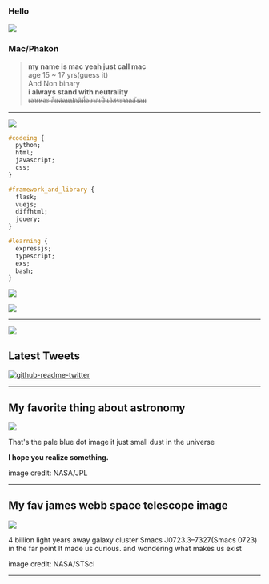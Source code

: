 ### Hello
![](https://komarev.com/ghpvc/?username=flamekung&label=Sussy%20profile%20views&color=ff69b4&style=flat)


### Mac/Phakon



> **my name is mac yeah just call mac**<br>
> age 15 ~ 17 yrs(guess it)<br>
> And Non binary <br>
> __i always stand with neutrality__<br>
> ~~เอาเหอะ ก็แค่คนปกติที่อยากเป็นอิสระจากสังคม~~
---


![](https://quotes-github-readme.vercel.app/api?type=vertical&theme=algolia&quote=I+don%27t+know+how+I+got+here+And+do+it+for+what+goal%2C+but+in+the+end+I+have+done+it+and+we+are+winner+if+not+too+weak.)



```css
#codeing {
  python;
  html;
  javascript;
  css;
}

#framework_and_library {
  flask;
  vuejs;
  diffhtml;
  jquery;
}

#learning {
  expressjs;
  typescript;
  exs;
  bash;
}


```

![](https://skillicons.dev/icons?i=ts,js,py,css,html,linux)




![](https://github-readme-stats.vercel.app/api/top-langs/?username=FlameKung&theme=tokyonight&hide_border=false&include_all_commits=true&count_private=false&layout=compact)

---





![](https://lanyard.cnrad.dev/api/829156179803504670?theme=dark&bg=f7c1f3&borderRadius=35px&idleMessage=nothing+happened)



## Latest Tweets

  [![github-readme-twitter](https://github-readme-twitter.gazf.vercel.app/api?id=Ifeeling_2008&layout=wide)](https://twitter.com/Ifeeling_2008)






---


My favorite thing about astronomy
---
>>> 
![](https://d2pn8kiwq2w21t.cloudfront.net/original_images/jpegPIA00452.jpg)
 
 
That's the pale blue dot image it just small dust in the universe



**I hope you realize something.**

image credit: NASA/JPL



---


My fav james webb space telescope image
---

>>> 
![](STScI-01G8H1NK4W8CJYHF2DDFD1W0DQ.png)



4 billion light years away galaxy cluster Smacs J0723.3–7327(Smacs 0723) in the far point It made us curious. and wondering what makes us exist


image credit: NASA/STScI


---





